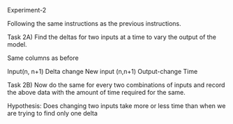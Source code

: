 Experiment-2

Following the same instructions as the previous instructions.

Task 2A) Find the deltas for two inputs at a time to vary the output of the model. 

Same columns as before

Input(n, n+1)  Delta change  New input (n,n+1) Output-change Time


Task 2B) Now do the same for every two combinations of inputs and record the above data 
with the amount of time required for the same. 


Hypothesis: Does changing two inputs take more or less time than when we are trying  to find 
only one delta


